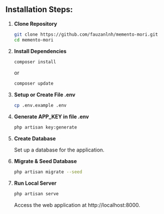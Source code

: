 ## Installation Steps:

1. **Clone Repository**

    ```bash
    git clone https://github.com/fauzanlnh/memento-mori.git
    cd memento-mori
    ```

2. **Install Dependencies**

    ```bash
    composer install
    ```

    or

    ```bash
    composer update
    ```

3. **Setup or Create File .env**

    ```bash
    cp .env.example .env
    ```

4. **Generate APP_KEY in file .env**

    ```bash
    php artisan key:generate
    ```

5. **Create Database**

    Set up a database for the application.

6. **Migrate & Seed Database**

    ```bash
    php artisan migrate --seed
    ```

7. **Run Local Server**
    ```bash
    php artisan serve
    ```
    Access the web application at http://localhost:8000.
